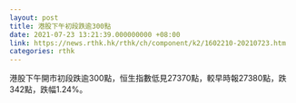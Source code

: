 ```yaml
---
layout: post
title: 港股下午初段跌逾300點
date: 2021-07-23 13:21:39.000000000 +08:00
link: https://news.rthk.hk/rthk/ch/component/k2/1602210-20210723.htm
categories: rthk
---
```


港股下午開市初段跌逾300點，恒生指數低見27370點，較早時報27380點，跌342點，跌幅1.24%。
